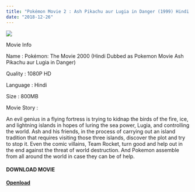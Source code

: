 ```yaml
---
title: "Pokémon Movie 2 : Ash Pikachu aur Lugia in Danger (1999) Hindi Dubbed [Hungama TV/Disney XD]"
date: "2018-12-26"
---
```


[![](https://4.bp.blogspot.com/-vItuY08JuGY/XCOaWnnYlYI/AAAAAAAAAT0/MikkSMXfBp8Q1oGI0hOYTYYaIihTHikBQCLcBGAs/s320/IMG_20180514_191458-768x443.jpg)](https://4.bp.blogspot.com/-vItuY08JuGY/XCOaWnnYlYI/AAAAAAAAAT0/MikkSMXfBp8Q1oGI0hOYTYYaIihTHikBQCLcBGAs/s1600/IMG_20180514_191458-768x443.jpg)

Movie Info

Name : Pokémon: The Movie 2000 (Hindi Dubbed as Pokemon Movie Ash Pikachu aur Lugia in Danger)

Quality : 1080P HD

Language : Hindi

Size : 800MB

Movie Story :

An evil genius in a flying fortress is trying to kidnap the birds of the fire, ice, and lightning islands in hopes of luring the sea power, Lugia, and controlling the world. Ash and his friends, in the process of carrying out an island tradition that requires visiting those three islands, discover the plot and try to stop it. Even the comic villains, Team Rocket, turn good and help out in the end against the threat of world destruction. And Pokemon assemble from all around the world in case they can be of help.

#### DOWNLOAD MOVIE 

[**Openload**](https://technicalraja.xyz/hVxXycPA)
